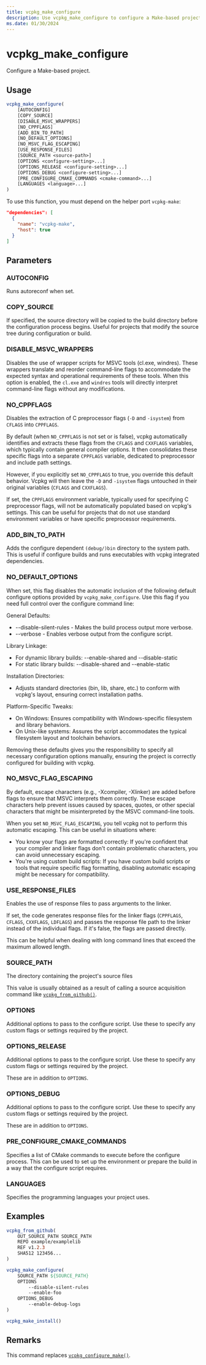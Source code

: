 ```yaml
---
title: vcpkg_make_configure
description: Use vcpkg_make_configure to configure a Make-based project.
ms.date: 01/30/2024
---
```

# vcpkg_make_configure

Configure a Make-based project.

## Usage
        
```cmake
vcpkg_make_configure(
    [AUTOCONFIG]
    [COPY_SOURCE]
    [DISABLE_MSVC_WRAPPERS]
    [NO_CPPFLAGS]
    [ADD_BIN_TO_PATH]
    [NO_DEFAULT_OPTIONS]
    [NO_MSVC_FLAG_ESCAPING]
    [USE_RESPONSE_FILES]
    [SOURCE_PATH <source-path>]
    [OPTIONS <configure-setting>...]
    [OPTIONS_RELEASE <configure-setting>...]
    [OPTIONS_DEBUG <configure-setting>...]
    [PRE_CONFIGURE_CMAKE_COMMANDS <cmake-command>...]
    [LANGUAGES <language>...]
)
```

To use this function, you must depend on the helper port `vcpkg-make`:

```json
"dependencies": [
  {
    "name": "vcpkg-make",
    "host": true
  }
]
```

## Parameters

### AUTOCONFIG

Runs autoreconf when set.

### COPY_SOURCE

If specified, the source directory will be copied to the build directory before the configuration process begins. Useful for projects that modify the source tree during configuration or build.

### DISABLE_MSVC_WRAPPERS

Disables the use of wrapper scripts for MSVC tools (cl.exe, windres).
These wrappers translate and reorder command-line flags to accommodate the expected syntax and operational requirements of these tools. When this option is enabled, the `cl.exe` and `windres` tools will directly interpret command-line flags without any modifications.

### NO_CPPFLAGS

Disables the extraction of C preprocessor flags (`-D` and `-isystem`) from `CFLAGS` into `CPPFLAGS`.

By default (when `NO_CPPFLAGS` is not set or is false), vcpkg automatically identifies and extracts these flags from the `CFLAGS` and `CXXFLAGS` variables, which typically contain general compiler options. It then consolidates these specific flags into a separate `CPPFLAGS` variable, dedicated to preprocessor and include path settings.

However, if you explicitly set `NO_CPPFLAGS` to true, you override this default behavior. Vcpkg will then leave the `-D` and `-isystem` flags untouched in their original variables (`CFLAGS` and `CXXFLAGS`). 

If set, the `CPPFLAGS` environment variable, typically used for specifying C preprocessor flags, will not be automatically populated based on vcpkg's settings. This can be useful for projects that do not use standard environment variables or have specific preprocessor requirements.

### ADD_BIN_TO_PATH

Adds the configure dependent `(debug/)bin` directory to the system path. This is useful if configure builds and runs executables with vcpkg integrated dependencies.

### NO_DEFAULT_OPTIONS

When set, this flag disables the automatic inclusion of the following default configure options provided by `vcpkg_make_configure`. Use this flag if you need full control over the configure command line:

General Defaults:
* --disable-silent-rules - Makes the build process output more verbose.
* --verbose - Enables verbose output from the configure script.

Library Linkage:
* For dynamic library builds: --enable-shared and --disable-static
* For static library builds: --disable-shared and --enable-static

Installation Directories:
* Adjusts standard directories (bin, lib, share, etc.) to conform with vcpkg's layout, ensuring correct installation paths.

Platform-Specific Tweaks:
* On Windows: Ensures compatibility with Windows-specific filesystem and library behaviors.
* On Unix-like systems: Assures the script accommodates the typical filesystem layout and toolchain behaviors.

Removing these defaults gives you the responsibility to specify all necessary configuration options manually, ensuring the project is correctly configured for building with vcpkg.

### NO_MSVC_FLAG_ESCAPING

By default, escape characters (e.g., -Xcompiler, -Xlinker) are added before flags to ensure that MSVC interprets them correctly. These escape characters help prevent issues caused by spaces, quotes, or other special characters that might be misinterpreted by the MSVC command-line tools.

When you set `NO_MSVC_FLAG_ESCAPING`, you tell vcpkg not to perform this automatic escaping. This can be useful in situations where:

- You know your flags are formatted correctly: If you're confident that your compiler and linker flags don't contain problematic characters, you can avoid unnecessary escaping.
- You're using custom build scripts: If you have custom build scripts or tools that require specific flag formatting, disabling automatic escaping might be necessary for compatibility.

### USE_RESPONSE_FILES

Enables the use of response files to pass arguments to the linker.

If set, the code generates response files for the linker flags (`CPPFLAGS`, `CFLAGS`, `CXXFLAGS`, `LDFLAGS`) and passes the response file path to the linker instead of the individual flags. If it's false, the flags are passed directly.

This can be helpful when dealing with long command lines that exceed the maximum allowed length.

### SOURCE_PATH

The directory containing the project's source files

This value is usually obtained as a result of calling a source acquisition command like [`vcpkg_from_github()`](vcpkg_from_github.md).

### OPTIONS

Additional options to pass to the configure script. Use these to specify any custom flags or settings required by the project.

### OPTIONS_RELEASE

Additional options to pass to the configure script. Use these to specify any custom flags or settings required by the project.

These are in addition to `OPTIONS`.

### OPTIONS_DEBUG

Additional options to pass to the configure script. Use these to specify any custom flags or settings required by the project.

These are in addition to `OPTIONS`.

### PRE_CONFIGURE_CMAKE_COMMANDS

Specifies a list of CMake commands to execute before the configure process. This can be used to set up the environment or prepare the build in a way that the configure script requires.

### LANGUAGES

Specifies the programming languages your project uses.

## Examples

```cmake
vcpkg_from_github(
    OUT_SOURCE_PATH SOURCE_PATH
    REPO example/examplelib
    REF v1.2.3
    SHA512 123456...
)

vcpkg_make_configure(
    SOURCE_PATH ${SOURCE_PATH}
    OPTIONS
        --disable-silent-rules
        --enable-foo
    OPTIONS_DEBUG
        --enable-debug-logs
)

vcpkg_make_install()
```

## Remarks

This command replaces [`vcpkg_configure_make()`](vcpkg_configure_make.md).
